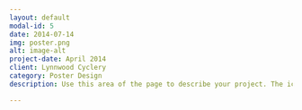 ```yaml
---
layout: default
modal-id: 5
date: 2014-07-14
img: poster.png
alt: image-alt
project-date: April 2014
client: Lynnwood Cyclery
category: Poster Design
description: Use this area of the page to describe your project. The icon above is part of a free icon set by <a href="https://sellfy.com/p/8Q9P/jV3VZ/">Flat Icons</a>. On their website, you can download their free set with 16 icons, or you can purchase the entire set with 146 icons for only $12!

---
```

